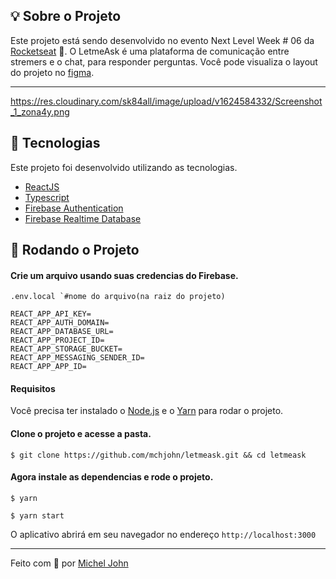 ## 💡 Sobre o Projeto

Este projeto está sendo desenvolvido no evento Next Level Week # 06 da [Rocketseat](https://rocketseat.com.br/) 🚀. O LetmeAsk é uma plataforma de comunicação entre stremers e o chat, para responder perguntas. Você pode visualiza o layout do projeto no [figma](https://www.figma.com/file/GC5OfXmU028sGhn5ztx1r0/Letmeask-Copy?node-id=45%3A3278).

------
https://res.cloudinary.com/sk84all/image/upload/v1624584332/Screenshot_1_zona4y.png

## 🧪 Tecnologias

Este projeto foi desenvolvido utilizando as tecnologias. 

- [ReactJS](https://reactjs.org/)
- [Typescript](https://www.typescriptlang.org/)
- [Firebase Authentication](https://firebase.google.com/products/auth)
- [Firebase Realtime Database](https://firebase.google.com/products/realtime-database)



## 🚀 Rodando o Projeto

#### Crie um arquivo usando suas credencias do Firebase.

```
.env.local `#nome do arquivo(na raiz do projeto)

REACT_APP_API_KEY=
REACT_APP_AUTH_DOMAIN=
REACT_APP_DATABASE_URL=
REACT_APP_PROJECT_ID=
REACT_APP_STORAGE_BUCKET=
REACT_APP_MESSAGING_SENDER_ID=
REACT_APP_APP_ID=
```

#### Requisitos

Você precisa ter instalado o [Node.js](https://nodejs.org/en/download/)  e o [Yarn](https://yarnpkg.com/) para rodar o projeto.

#### Clone o projeto e acesse a pasta.

`$ git clone https://github.com/mchjohn/letmeask.git && cd letmeask`

#### Agora instale as dependencias e rode o projeto.

`$ yarn`

`$ yarn start`

O aplicativo abrirá em seu navegador no endereço `http://localhost:3000`



------

Feito com 💜 por [Michel John](https://www.linkedin.com/in/micheljohn/)

